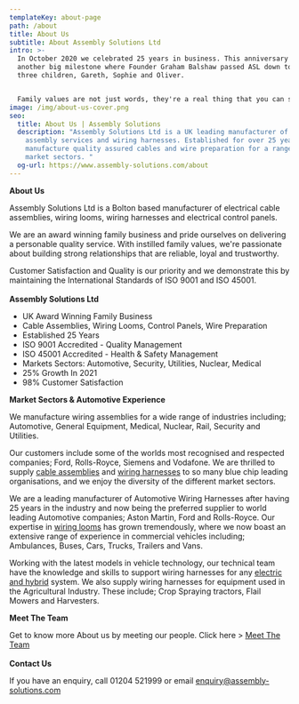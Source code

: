 ```yaml
---
templateKey: about-page
path: /about
title: About Us
subtitle: About Assembly Solutions Ltd
intro: >-
  In October 2020 we celebrated 25 years in business. This anniversary followed
  another big milestone where Founder Graham Balshaw passed ASL down to his
  three children, Gareth, Sophie and Oliver.


  Family values are not just words, they're a real thing that you can see when walking around the factory. We work together as a team, sharing the same vision, values and goals.
image: /img/about-us-cover.png
seo:
  title: About Us | Assembly Solutions
  description: "Assembly Solutions Ltd is a UK leading manufacturer of cable
    assembly services and wiring harnesses. Established for over 25 years, we
    manufacture quality assured cables and wire preparation for a range of
    market sectors. "
  og-url: https://www.assembly-solutions.com/about
---
```

**About Us**

Assembly Solutions Ltd is a Bolton based manufacturer of electrical cable assemblies, wiring looms, wiring harnesses and electrical control panels.

We are an award winning family business and pride ourselves on delivering a personable quality service. With instilled family values, we're passionate about building strong relationships that are reliable, loyal and trustworthy.

Customer Satisfaction and Quality is our priority and we demonstrate this by maintaining the International Standards of ISO 9001 and ISO 45001. \
\
**Assembly Solutions Ltd**

* UK Award Winning Family Business
* Cable Assemblies, Wiring Looms, Control Panels, Wire Preparation
* Established 25 Years 
* ISO 9001 Accredited - Quality Management
* ISO 45001 Accredited - Health & Safety Management
* Markets Sectors: Automotive, Security, Utilities, Nuclear, Medical
* 25% Growth In 2021
* 98% Customer Satisfaction

**Market Sectors & Automotive Experience**

We manufacture wiring assemblies for a wide range of industries including; Automotive, General Equipment, Medical, Nuclear, Rail, Security and Utilities.

Our customers include some of the worlds most recognised and respected companies; Ford, Rolls-Royce, Siemens and Vodafone. We are thrilled to supply [cable assemblies](https://www.assembly-solutions.com/cable-assemblies) and [wiring harnesses](https://www.assembly-solutions.com/wiring-harness) to so many blue chip leading organisations, and we enjoy the diversity of the different market sectors.

We are a leading manufacturer of Automotive Wiring Harnesses after having 25 years in the industry and now being the preferred supplier to world leading Automotive companies; Aston Martin, Ford and Rolls-Royce. Our expertise in [wiring looms](https://www.assembly-solutions.com/wiring-loom) has grown tremendously, where we now boast an extensive range of experience in commercial vehicles including; Ambulances, Buses, Cars, Trucks, Trailers and Vans.

Working with the latest models in vehicle technology, our technical team have the knowledge and skills to support wiring harnesses for any [electric and hybrid](https://www.assembly-solutions.com/electric-vehicle-and-hybrid-vehicle-wiring-harnesses) system. We also supply wiring harnesses for equipment used in the Agricultural Industry. These include; Crop Spraying tractors, Flail Mowers and Harvesters.

**Meet The Team**

Get to know more About us by meeting our people. Click here > [Meet The Team](https://www.assembly-solutions.com/team)\
\
**Contact Us**

If you have an enquiry, call 01204 521999 or email enquiry@assembly-solutions.com
